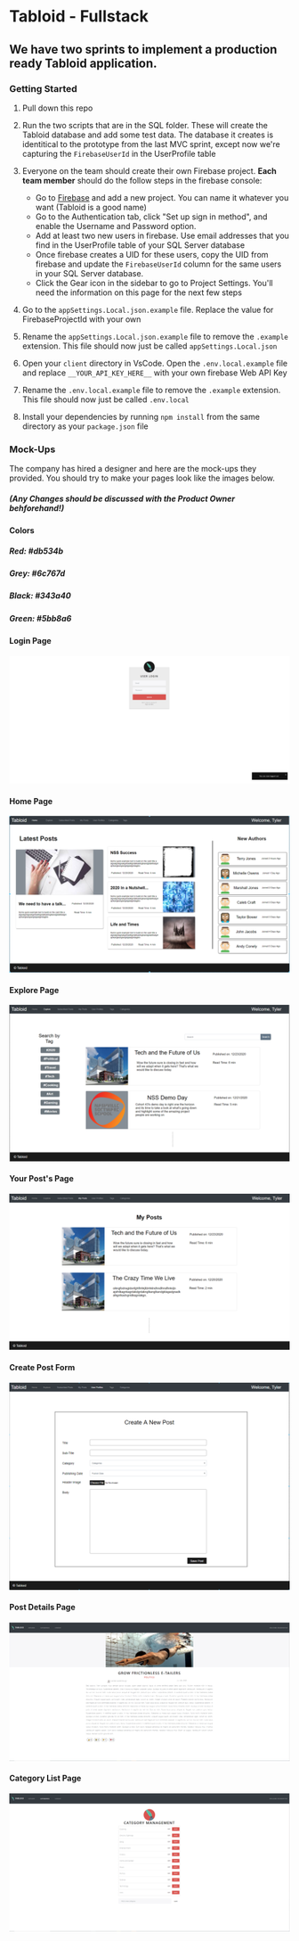 # Tabloid - Fullstack

## We have two sprints to implement a production ready Tabloid application.

### Getting Started

1. Pull down this repo

1. Run the two scripts that are in the SQL folder. These will create the Tabloid database and add some test data. The database it creates is identitical to the prototype from the last MVC sprint, except now we're capturing the `FirebaseUserId` in the UserProfile table

1. Everyone on the team should create their own Firebase project. **Each team member** should do the follow steps in the firebase console:

   - Go to [Firebase](https://console.firebase.google.com/u/0/) and add a new project. You can name it whatever you want (Tabloid is a good name)
   - Go to the Authentication tab, click "Set up sign in method", and enable the Username and Password option.
   - Add at least two new users in firebase. Use email addresses that you find in the UserProfile table of your SQL Server database
   - Once firebase creates a UID for these users, copy the UID from firebase and update the `FirebaseUserId` column for the same users in your SQL Server database.
   - Click the Gear icon in the sidebar to go to Project Settings. You'll need the information on this page for the next few steps

1. Go to the `appSettings.Local.json.example` file. Replace the value for FirebaseProjectId with your own

1. Rename the `appSettings.Local.json.example` file to remove the `.example` extension. This file should now just be called `appSettings.Local.json`

1. Open your `client` directory in VsCode. Open the `.env.local.example` file and replace `__YOUR_API_KEY_HERE__` with your own firebase Web API Key

1. Rename the `.env.local.example` file to remove the `.example` extension. This file should now just be called `.env.local`

1. Install your dependencies by running `npm install` from the same directory as your `package.json` file


### Mock-Ups

The company has hired a designer and here are the mock-ups they provided. You should try to make your pages look like the images below.

##### (Any Changes should be discussed with the Product Owner behforehand!)

#### Colors

##### Red: #db534b
##### Grey: #6c767d
##### Black: #343a40
##### Green: #5bb8a6

#### Login Page

![Login Page](Images/Tabloid-Login.PNG)

#### Home Page 

![Home Page](Images/Tabloid_Home.png)

#### Explore Page

![Explore Page](Images/Tabloid_Explore.png)

#### Your Post's Page

![Your Post's Page](Images/Tabloid_MyPosts.png)

#### Create Post Form

![Create Post Form](Images/Tabloid_CreatePost.png)

#### Post Details Page

![Post Details Page](Images/Tabloid-PostDetails.PNG)

#### Category List Page

![Category List Page](Images/Tabloid-Lists.PNG)
